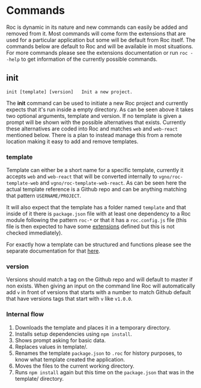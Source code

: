 # Commands
Roc is dynamic in its nature and new commands can easily be added and removed from it. Most commands will come form the extensions that are used for a particular application but some will be default from Roc itself. The commands below are default to Roc and will be available in most situations. For more commands please see the extensions documentation or run `roc --help` to get information of the currently possible commands.

## init
```
init [template] [version]   Init a new project.   
```

The __init__ command can be used to initiate a new Roc project and currently expects that it's run inside a empty directory. As can be seen above it takes two optional arguments, template and version. If no template is given a prompt will be shown with the possible alternatives that exists. Currently these alternatives are coded into Roc and matches `web` and `web-react` mentioned below. There is a plan to instead manage this from a remote location making it easy to add and remove templates.

### template
Template can either be a short name for a specific template, currently it accepts `web` and `web-react` that will be converted internally to `vgno/roc-template-web` and `vgno/roc-template-web-react`. As can be seen here the actual template reference is a Github repo and can be anything matching that pattern `USERNAME/PROJECT`.

It will also expect that the template has a folder named `template` and that inside of it there is `package.json` file with at least one dependency to a Roc module following the pattern `roc-*` or that it has a `roc.config.js` file (this file is then expected to have some [extensions](/docs/config/extensions.md) defined but this is not checked immediately).

For exactly how a template can be structured and functions please see the separate documentation for that [here](/docs/Template.md).

### version
Versions should match a tag on the Github repo and will default to master if non exists. When giving an input on the command line Roc will automatically add `v` in front of versions that starts with a number to match Github default that have versions tags that start with `v` like `v1.0.0`.

### Internal flow

1. Downloads the template and places it in a temporary directory.
2. Installs setup dependencies using `npm install`.
3. Shows prompt asking for basic data.
4. Replaces values in template/.
5. Renames the template `package.json` to `.roc` for history purposes, to know what template created the application.
6. Moves the files to the current working directory.
7. Runs `npm install` again but this time on the `package.json` that was in the template/ directory.

